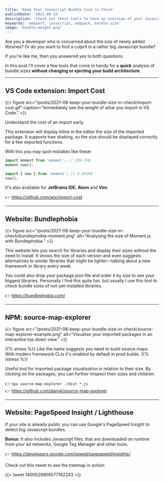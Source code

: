 ```yaml
---
title: 'Keep Your Javascript Bundle Size in Check'
publishDate: '2021-08-16'
description: 'Check out these tools to have an overview of your Javascript bundle size.'
keywords: 'webperf, javascript, webpack, bundle size'
image: "bundle-weight.png"
---
```


Are you a developer who is concerned about the size of newly added libraries? Or do you want to find a culprit in a rather big Javascript bundle?

If you're like me, then you answered yes to both questions.

In this post I'll cover a few tools that come in handy for a **quick** analysis of bundle sizes **without changing or ejecting your build architecture**.

---

## VS Code extension: Import Cost

{{< figure src="/posts/2021-08-keep-your-bundle-size-in-check/import-cost.gif" caption="Immediately see the weight of what you import in VS Code." >}}

Understand the cost of an import early.

This extension will display inline in the editor the size of the imported package. It supports tree shaking, so the size should be displayed correctly for a few exported functions.

With this you may spot mistakes like these:

```javascript
import moment from 'moment'; // 289.7KB
moment.now();

import { now } from 'moment'; // 0.082KB
now();
```

It's also available for **JetBrains IDE**, **Atom** and **Vim**.

👉 https://github.com/wix/import-cost

---

## Website: Bundlephobia

{{< figure src="/posts/2021-08-keep-your-bundle-size-in-check/bundlephobia-moment.png" alt="Analysing the size of Moment.js with Bundlephobia." >}}

This website lets you search for libraries and display their sizes without the need to install. It shows the size of each version and even suggests alternatives to similar libraries that might be lighter—talking about a new framework or library every week.

You could also drop your package.json file and order it by size to see your biggest libraries. Personally I find this quite fun, but usually I use this tool to check bundle sizes of not-yet-installed libraries.

👉 https://bundlephobia.com/

---

## NPM: source-map-explorer

{{< figure src="/posts/2021-08-keep-your-bundle-size-in-check/source-map-explorer-example.png" alt="Visualise your imported packages in an interactive top down view." >}}

{{% stress %}}
Like the name suggests you need to build source maps. With modern framework CLIs it's enabled by default in prod builds.
{{% /stress %}}

Useful tool for imported package visualisation in relation to their size. By clicking on the packages, you can further imspect their sizes and children.

👉 `npx source-map-explorer ./dist *.js`
<br>
👉 https://github.com/danvk/source-map-explorer

---

## Website: PageSpeed Insight / Lighthouse

If your site is already public you can use Google's PageSpeed Insight to detect big Javascript bundles. 

**Bonus**: It also includes Javascript files, that are downloaded on runtime from your ad networks, Google Tag Manager and other tools.

👉 https://developers.google.com/speed/pagespeed/insights/

Check out this tweet to see the treemap in action:

{{< tweet 1400529906577162243 >}}